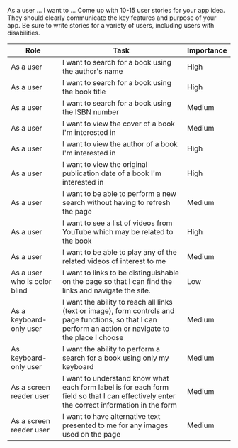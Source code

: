 As a user ... I want to ...
Come up with 10-15 user stories for your app idea. They should clearly communicate the key features and purpose of your app. Be sure to write stories for a variety of users, including users with disabilities.

| Role                         | Task                                                                                                                                                       | Importance |
| ---------------------------- | ---------------------------------------------------------------------------------------------------------------------------------------------------------- | ---------- |
| As a user                    | I want to search for a book using the author's name                                                                                                        | High       |
| As a user                    | I want to search for a book using the book title                                                                                                           | High       |
| As a user                    | I want to search for a book using the ISBN number                                                                                                          | Medium     |
| As a user                    | I want to view the cover of a book I'm interested in                                                                                                       | Medium     |
| As a user                    | I want to view the author of a book I'm interested in                                                                                                      | High       |
| As a user                    | I want to view the original publication date of a book I'm interested in                                                                                   | High       |
| As a user                    | I want to be able to perform a new search without having to refresh the page                                                                               | Medium     |
| As a user                    | I want to see a list of videos from YouTube which may be related to the book                                                                               | High       |
| As a user                    | I want to be able to play any of the related videos of interest to me                                                                                      | Medium     |
| As a user who is color blind | I want to links to be distinguishable on the page so that I can find the links and navigate the site.                                                      | Low        |
| As a keyboard-only user      | I want the ability to reach all links (text or image), form controls and page functions, so that I can perform an action or navigate to the place I choose | Medium     |
| As keyboard-only user        | I want the ability to perform a search for a book using only my keyboard                                                                                   | Medium     |
| As a screen reader user      | I want to understand know what each form label is for each form field so that I can effectively enter the correct information in the form                  | Medium     |
| As a screen reader user      | I want to have alternative text presented to me for any images used on the page                                                                            | Medium     |
